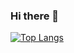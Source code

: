 ### Hi there 👋
[![Top Langs](https://github-readme-stats.vercel.app/api/top-langs/?username=nicolas-ruth1)](https://github.com/nicolas-ruth1/github-readme-stats)
<!--
**nicolas-ruth1/Nicolas-ruth1** is a ✨ _special_ ✨ repository because its `README.md` (this file) appears on your GitHub profile.
<img align="right" alt="coding" width="400" src="https://res.cloudinary.com/practicaldev/image/fetch/s--WXI5d2Ru--/c_limit%2Cf_auto%2Cfl_progressive%2Cq_66%2Cw_800/https://media1.tenor.com/images/0c34272909ee2a4db5606a014082312b/tenor.gif%3Fitemid%3D15828752">
Here are some ideas to get you started:

- 🔭 I’m currently working on ...
- 🌱 I’m currently learning ...
- 👯 I’m looking to collaborate on ...
- 🤔 I’m looking for help with ...
- 💬 Ask me about ...
- 📫 How to reach me: ...
- 😄 Pronouns: ...
- ⚡ Fun fact: ...
-->
